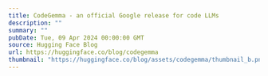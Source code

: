 ```yaml
---
title: CodeGemma - an official Google release for code LLMs
description: ""
summary: ""
pubDate: Tue, 09 Apr 2024 00:00:00 GMT
source: Hugging Face Blog
url: https://huggingface.co/blog/codegemma
thumbnail: "https://huggingface.co/blog/assets/codegemma/thumbnail_b.png"
---
```


